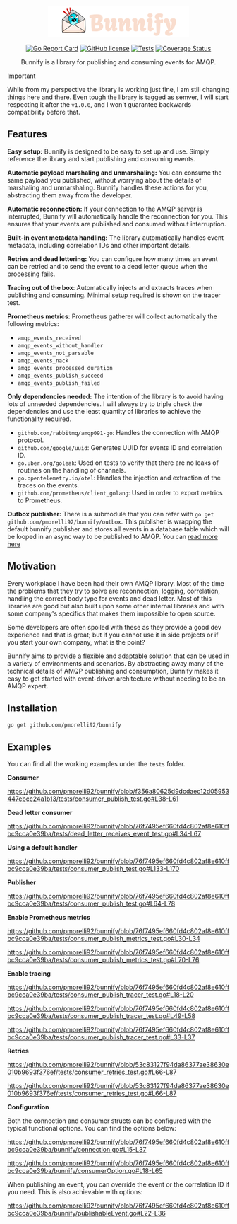 <p align="center">
    <img src="logo.png" width="320px">
</p>

<div align="center">

[![Go Report Card](https://goreportcard.com/badge/github.com/pmorelli92/bunnify)](https://goreportcard.com/report/github.com/pmorelli92/bunnify)
[![GitHub license](https://img.shields.io/github/license/pmorelli92/bunnify)](LICENSE)
[![Tests](https://github.com/pmorelli92/bunnify/actions/workflows/main.yaml/badge.svg?branch=main)](https://github.com/pmorelli92/bunnify/actions/workflows/main.yaml)
[![Coverage Status](https://coveralls.io/repos/github/pmorelli92/bunnify/badge.svg?branch=main&kill_cache=1)](https://coveralls.io/github/pmorelli92/bunnify?branch=main)

Bunnify is a library for publishing and consuming events for AMQP.

</div>

> [!IMPORTANT]
> While from my perspective the library is working just fine, I am still changing things here and there. Even tough the library is tagged as semver, I will start respecting it after the `v1.0.0`, and I won't guarantee backwards compatibility before that.

## Features

**Easy setup:** Bunnify is designed to be easy to set up and use. Simply reference the library and start publishing and consuming events.

**Automatic payload marshaling and unmarshaling:** You can consume the same payload you published, without worrying about the details of marshaling and unmarshaling. Bunnify handles these actions for you, abstracting them away from the developer.

**Automatic reconnection:** If your connection to the AMQP server is interrupted, Bunnify will automatically handle the reconnection for you. This ensures that your events are published and consumed without interruption.

**Built-in event metadata handling:** The library automatically handles event metadata, including correlation IDs and other important details.

**Retries and dead lettering:** You can configure how many times an event can be retried and to send the event to a dead letter queue when the processing fails.

**Tracing out of the box**: Automatically injects and extracts traces when publishing and consuming. Minimal setup required is shown on the tracer test.

**Prometheus metrics**: Prometheus gatherer will collect automatically the following metrics:

- `amqp_events_received`
- `amqp_events_without_handler`
- `amqp_events_not_parsable`
- `amqp_events_nack`
- `amqp_events_processed_duration`
- `amqp_events_publish_succeed`
- `amqp_events_publish_failed`

**Only dependencies needed:** The intention of the library is to avoid having lots of unneeded dependencies. I will always try to triple check the dependencies and use the least quantity of libraries to achieve the functionality required.

- `github.com/rabbitmq/amqp091-go`: Handles the connection with AMQP protocol.
- `github.com/google/uuid`: Generates UUID for events ID and correlation ID.
- `go.uber.org/goleak`: Used on tests to verify that there are no leaks of routines on the handling of channels.
- `go.opentelemetry.io/otel`: Handles the injection and extraction of the traces on the events.
- `github.com/prometheus/client_golang`: Used in order to export metrics to Prometheus.

**Outbox publisher:** There is a submodule that you can refer with `go get github.com/pmorelli92/bunnify/outbox`. This publisher is wrapping the default bunnify publisher and stores all events in a database table which will be looped in an async way to be published to AMQP. You can [read more here](./outbox/README.md)

## Motivation

Every workplace I have been had their own AMQP library. Most of the time the problems that they try to solve are reconnection, logging, correlation, handling the correct body type for events and dead letter. Most of this libraries are good but also built upon some other internal libraries and with some company's specifics that makes them impossible to open source.

Some developers are often spoiled with these as they provide a good dev experience and that is great; but if you cannot use it in side projects or if you start your own company, what is the point?

Bunnify aims to provide a flexible and adaptable solution that can be used in a variety of environments and scenarios. By abstracting away many of the technical details of AMQP publishing and consumption, Bunnify makes it easy to get started with event-driven architecture without needing to be an AMQP expert.

## Installation

```
go get github.com/pmorelli92/bunnify
```

## Examples

You can find all the working examples under the `tests` folder.

**Consumer**

https://github.com/pmorelli92/bunnify/blob/f356a80625d9dcdaec12d05953447ebcc24a1b13/tests/consumer_publish_test.go#L38-L61

**Dead letter consumer**

https://github.com/pmorelli92/bunnify/blob/76f7495ef660fd4c802af8e610ffbc9cca0e39ba/tests/dead_letter_receives_event_test.go#L34-L67

**Using a default handler**

https://github.com/pmorelli92/bunnify/blob/76f7495ef660fd4c802af8e610ffbc9cca0e39ba/tests/consumer_publish_test.go#L133-L170

**Publisher**

https://github.com/pmorelli92/bunnify/blob/76f7495ef660fd4c802af8e610ffbc9cca0e39ba/tests/consumer_publish_test.go#L64-L78

**Enable Prometheus metrics**

https://github.com/pmorelli92/bunnify/blob/76f7495ef660fd4c802af8e610ffbc9cca0e39ba/tests/consumer_publish_metrics_test.go#L30-L34

https://github.com/pmorelli92/bunnify/blob/76f7495ef660fd4c802af8e610ffbc9cca0e39ba/tests/consumer_publish_metrics_test.go#L70-L76

**Enable tracing**

https://github.com/pmorelli92/bunnify/blob/76f7495ef660fd4c802af8e610ffbc9cca0e39ba/tests/consumer_publish_tracer_test.go#L18-L20

https://github.com/pmorelli92/bunnify/blob/76f7495ef660fd4c802af8e610ffbc9cca0e39ba/tests/consumer_publish_tracer_test.go#L49-L58

https://github.com/pmorelli92/bunnify/blob/76f7495ef660fd4c802af8e610ffbc9cca0e39ba/tests/consumer_publish_tracer_test.go#L33-L37

**Retries**

https://github.com/pmorelli92/bunnify/blob/53c83127f94da86377ae38630e010b9693f376ef/tests/consumer_retries_test.go#L66-L87

https://github.com/pmorelli92/bunnify/blob/53c83127f94da86377ae38630e010b9693f376ef/tests/consumer_retries_test.go#L66-L87

**Configuration**

Both the connection and consumer structs can be configured with the typical functional options. You can find the options below:

https://github.com/pmorelli92/bunnify/blob/76f7495ef660fd4c802af8e610ffbc9cca0e39ba/bunnify/connection.go#L15-L37

https://github.com/pmorelli92/bunnify/blob/76f7495ef660fd4c802af8e610ffbc9cca0e39ba/bunnify/consumerOption.go#L18-L65

When publishing an event, you can override the event or the correlation ID if you need. This is also achievable with options:

https://github.com/pmorelli92/bunnify/blob/76f7495ef660fd4c802af8e610ffbc9cca0e39ba/bunnify/publishableEvent.go#L22-L36
